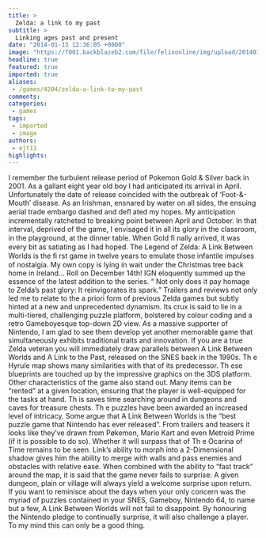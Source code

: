 ```yaml
---
title: >
  Zelda: a link to my past
subtitle: >
  Linking ages past and present
date: "2014-01-13 12:36:05 +0000"
image: "https://f001.backblazeb2.com/file/felixonline/img/upload/201401131235-me1711-zelda_canadianceleb2013_01.jpg"
headline: true
featured: true
imported: true
aliases:
 - /games/4204/zelda-a-link-to-my-past
comments:
categories:
 - games
tags:
 - imported
 - image
authors:
 - ejt11
highlights:
---
```


I remember the turbulent release period of Pokemon Gold & Silver back in 2001. As a gallant eight year old boy I had anticipated its arrival in April. Unfortunately the date of release coincided with the outbreak of ‘Foot-&-Mouth’ disease. As an Irishman, ensnared by water on all sides, the ensuing aerial trade embargo dashed and deﬂ ated my hopes. My anticipation incrementally ratcheted to breaking point between April and October. In that interval, deprived of the game, I envisaged it in all its glory in the classroom, in the playground, at the dinner table. When Gold ﬁ nally arrived, it was every bit as satiating as I had hoped. The Legend of Zelda: A Link Between Worlds is the ﬁ rst game in twelve years to emulate those infantile impulses of nostalgia. My own copy is lying in wait under the Christmas tree back home in Ireland... Roll on December 14th! IGN eloquently summed up the essence of the latest addition to the series. “ Not only does it pay homage to Zelda’s past glory: It reinvigorates its spark.” Trailers and reviews not only led me to relate to the a priori form of previous Zelda games but subtly hinted at a new and unprecedented dynamism. Its crux is said to lie in a multi-tiered, challenging puzzle platform, bolstered by colour coding and a retro Gameboyesque top-down 2D view. As a massive supporter of Nintendo, I am glad to see them develop yet another memorable game that simultaneously exhibits traditional traits and innovation. If you are a true Zelda veteran you will immediately draw parallels between A Link Between Worlds and A Link to the Past, released on the SNES back in the 1990s. Th e Hyrule map shows many similarities with that of its predecessor. Th ese blueprints are touched up by the impressive graphics on the 3DS platform. Other characteristics of the game also stand out. Many items can be “rented” at a given location, ensuring that the player is well-equipped for the tasks at hand. Th is saves time searching around in dungeons and caves for treasure chests. Th e puzzles have been awarded an increased level of intricacy. Some argue that A Link Between Worlds is the “best puzzle game that Nintendo has ever released”. From trailers and teasers it looks like they’ve drawn from Pøkemon, Mario Kart and even Metroid Prime (if it is possible to do so). Whether it will surpass that of Th e Ocarina of Time remains to be seen. Link’s ability to morph into a 2-Dimensional shadow gives him the ability to merge with walls and pass enemies and obstacles with relative ease. When combined with the ability to “fast track” around the map, it is said that the game never fails to surprise: A given dungeon, plain or village will always yield a welcome surprise upon return. If you want to reminisce about the days when your only concern was the myriad of puzzles contained in your SNES, Gameboy, Nintendo 64, to name but a few, A Link Between Worlds will not fail to disappoint. By honouring the Nintendo pledge to continually surprise, it will also challenge a player. To my mind this can only be a good thing.
